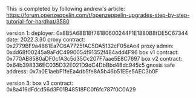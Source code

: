 This is completed by following andrew's article:
https://forum.openzeppelin.com/t/openzeppelin-upgrades-step-by-step-tutorial-for-hardhat/3580

version 1:
deployer: 0x8B5A68B1Bf78180600244F1E1880B8fDE5C67344
date: 2022.3.30
proxy contract: 0x2779BF9a4681Ea7C6A7725fAC5DA5132cF05eAe4
proxy admin: 0xdd68f00245a9aFdC4990054f91352f484add4F96
box v1 contract: 0x770AB8580aDF0cfA3c5d35Cc207F7aae5E8C7697
box v2 contract: 0x64b398336EC035D32E021D9dC4DbBbd48dc945c5
gnosis safe address: 0x7a0E1aebF1feEa4db5fe8A5b46b51EEe5AEC3b0F

version 3:
box v3 contract: 0x8a416dFdcd56d3F01B48518FC0f6fc787f0C0A29